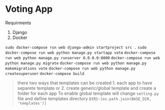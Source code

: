 # Voting App

Requirments

1. Django
2. Docker

`sudo docker-compose run web django-admin startproject src .`
`sudo docker-compose run web python manage.py startapp vote`
`docker-compose run web python manage.py runserver 0.0.0.0:8000`
`docker-compose run web python manage.py migrate`
`docker-compose run web python manage.py makemigrations vote`
`docker-compose run web python manage.py createsuperuser`
`docker-compose build`

> there two ways that templates can be created 1. each app to have separete template or 2. create generic/global template and create a folder for each app
> To enable global template will change `setting.py` file and define templates directory `DIRS:[os.path.join(BASE_DIR, 'templates')]`
